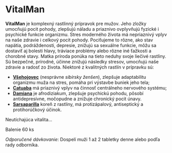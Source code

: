 VitalMan 
=========

**VitalMan** je komplexný rastlinný prípravok pre mužov. Jeho zložky umocňujú pocit pohody, zlepšujú náladu a priaznivo ovplyvňujú fyzické i psychické funkcie organizmu. Stres moderného života má nepriaznivý vplyv na naše zdravie i celkový pocit pohody. Pociťujeme to rôzne, ako stav napätia, podráždenosti, depresie, znižujú sa sexuálne funkcie, môžu sa dostaviť aj bolesti hlavy, tráviace problémy alebo rôzne iné ťažkosti a chorobné stavy. 
Matka príroda ponúka na tieto neduhy svoje liečivé rastliny. Sú bezpečné,
prírodné, účinne znižujú následky stresov, umocňujú naše zdravie a radosť zo
života. Niektoré z kvalitných rastlín v prípravku sú:

* **[Všehojovec](/sip/p/vsehojovec-stetinaty/)** (nesprávne *sibírsky ženšen*), zlepšuje adaptabilitu organizmu muža na stres, pomáha pri výstavbe buniek jeho tela;
* **[Catuaba](/sip/p/catuaba/)** má priaznivý vplyv na činnosť centrálneho nervového systému;
* **[Damiana](/sip/p/damiana/)** je afrodiziakum, zlepšuje psychickú pohodu, pôsobí antidepresívne, močopudne a znižuje chronický pocit únavy.
* **[Sarsaparilla](/sip/p/smilax-lekarsky/)** koreň z rastliny, má protizápalový, antiseptický a protihorúčkový účinok.

Neutíchajúca vitalita…

Balenie 60 ks

*Odporučené dávkovanie*: Dospelí muži 1 až 2 tabletky denne alebo podľa rady
odborníka.

